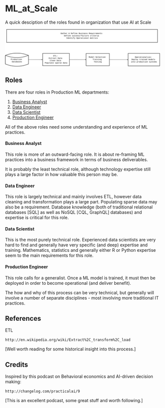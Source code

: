 # ML_at_Scale

A quick desciption of the roles found in organization that use AI at Scale

![AI at Scale](images/ML.svg)

## Roles

There are four roles in Production ML departments:

1. [Business Analyst](#business-analyst)
2. [Data Engineer](#data-engineer)
3. [Data Scientist](#data-scientist)
4. [Production Engineer](#production-engineer)

All of the above roles need some understanding and experience of ML practices.

#### Business Analyst

This role is more of an outward-facing role. It is about re-framing ML
practices into a business framework in terms of business deliverables.

It is probably the least technical role, although technology expertise
still plays a large factor in how valuable this person may be.

#### Data Engineer

This role is largely technical and mainly involves ETL, however data
cleaning and transformation plays a large part. Populating sparse data
may also be a requirement. Database knowledge (both of traditional
relational databases [SQL] as well as NoSQL [CQL, GraphQL] databases)
and expertise is critical for this role.

#### Data Scientist

This is the most purely technical role. Experienced data scientists
are very hard to find and generally have very specific (and deep)
expertise and training. Mathematics, statistics and generally either
R or Python expertise seem to the main requirements for this role.

#### Production Engineer

This role calls for a generalist. Once a ML model is trained, it must
then be deployed in order to become operational (and deliver benefit).

The how and why of this process can be very technical, but generally
will involve a number of separate disciplines - most involving more
traditional IT practices.

## References

ETL

    http://en.wikipedia.org/wiki/Extract%2C_transform%2C_load

[Well worth reading for some historical insight into this process.]

## Credits

Inspired by this podcast on Behavioral economics and AI-driven decision making:

    http://changelog.com/practicalai/9

[This is an excellent podcast, some great stuff and worth following.]
